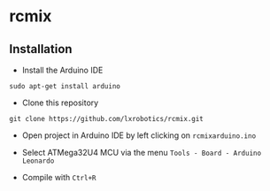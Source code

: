 # rcmix

## Installation

* Install the Arduino IDE

```
sudo apt-get install arduino
```
* Clone this repository

```
git clone https://github.com/lxrobotics/rcmix.git
```
* Open project in Arduino IDE by left clicking on `rcmixarduino.ino`

* Select ATMega32U4 MCU via the menu `Tools - Board - Arduino Leonardo`

* Compile with `Ctrl+R`

